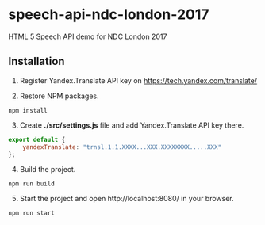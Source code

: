 # speech-api-ndc-london-2017
HTML 5 Speech API demo for NDC London 2017

## Installation

1. Register Yandex.Translate API key on https://tech.yandex.com/translate/

2. Restore NPM packages.

```npm install```

3. Create **./src/settings.js** file and add Yandex.Translate API key there.

```js
export default {
    yandexTranslate: "trnsl.1.1.XXXX...XXX.XXXXXXXX.....XXX"
};
```

4. Build the project.

```npm run build```

5. Start the project and open http://localhost:8080/ in your browser.

```npm run start```